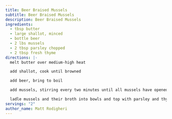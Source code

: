 ```yaml
---
title: Beer Braised Mussels
subtitle: Beer Braised Mussels
description: Beer Braised Mussels
ingredients:
  - tbsp butter
  - large shallot, minced
  - bottle beer
  - 2 lbs mussels
  - 2 tbsp parsley chopped
  - 2 tbsp fresh thyme
directions: |-
  melt butter over medium-high heat

  add shallot, cook until browned

  add beer, bring to boil

  add mussels, stirring every two minutes until all mussels have opened, about 8 minutes

  ladle mussels and their broth into bowls and top with parsley and thyme
servings: "2"
author_name: Matt Rodigheri
---
```

